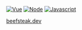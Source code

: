 [![Vue](https://badges.aleen42.com/src/vue.svg)]()
[![Node](https://badges.aleen42.com/src/node.svg)]()
[![Javascript](https://badges.aleen42.com/src/javascript.svg)]()

[beefsteak.dev](https://beefsteak.dev/)

